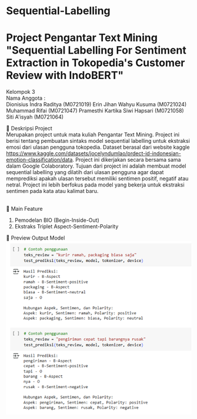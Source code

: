 # Sequential-Labelling

# Project Pengantar Text Mining "Sequential Labelling For Sentiment Extraction in Tokopedia's Customer Review with IndoBERT" <br>

Kelompok 3 <br>
Nama Anggota : <br>
Dionisius Indra Raditya (M0721019)
Erin Jihan Wahyu Kusuma (M0721024)
Muhammad Rifai (M0721047)
Pramesthi Kartika Siwi Hapsari (M0721058)
Siti A'isyah (M0721064)

📌 Deskripsi Project <br>
Merupakan project untuk mata kuliah Pengantar Text Mining. Project ini berisi tentang pembuatan sintaks model sequential labelling untuk ekstraksi emosi dari ulasan pengguna tokopedia. Dataset berasal dari website kaggle https://www.kaggle.com/datasets/jocelyndumlao/prdect-id-indonesian-emotion-classification/data. Project ini dikerjakan secara bersama sama dalam Google Colaboratory. Tujuan dari project ini adalah membuat model sequential labelling yang dilatih dari ulasan pengguna agar dapat memprediksi apakah ulasan tersebut memiliki sentimen positif, negatif atau netral. Project ini lebih berfokus pada model yang bekerja untuk ekstraksi sentimen pada kata atau kalimat baru. <br><br>

📌 Main Feature <br>
1. Pemodelan BIO (Begin-Inside-Out) <br>
2. Ekstraks Triplet Aspect-Sentiment-Polarity <br>

📌 Preview Output Model <br>
![Dashboard Preview](Preview/model_overview.png)


